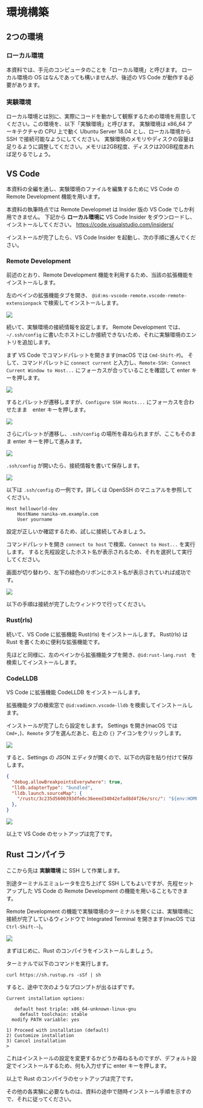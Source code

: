 # 環境構築

## 2つの環境

### ローカル環境

本資料では、手元のコンピュータのことを「ローカル環境」と呼びます。
ローカル環境の OS はなんであっても構いませんが、後述の VS Code が動作する必要があります。

### 実験環境

ローカル環境とは別に、実際にコードを動かして観察するための環境を用意してください。この環境を、以下「実験環境」と呼びます。
実験環境は x86_64 アーキテクチャの CPU 上で動く Ubuntu Server 18.04 とし、ローカル環境から SSH で接続可能なようにしてください。
実験環境のメモリやディスクの容量は足りるように調整してください。メモリは2GB程度、ディスクは20GB程度あれば足りるでしょう。

## VS Code

本資料の全編を通し、実験環境のファイルを編集するために VS Code の Remote Development 機能を用います。

本資料の執筆時点では Remote Developmet は Insider 版の VS Code でしか利用できません。
下記から **ローカル環境に** VS Code Insider をダウンロードし、インストールしてください。
https://code.visualstudio.com/insiders/

インストールが完了したら、VS Code Insider を起動し、次の手順に進んでください。

### Remote Development

前述のとおり、Remote Development 機能を利用するため、当該の拡張機能をインストールします。

左のペインの拡張機能タブを開き、 `@id:ms-vscode-remote.vscode-remote-extensionpack` で検索してインストールします。

![](./00-setup/vscode-remote-dev-install-ext.png)

続いて、実験環境の接続情報を設定します。
Remote Development では、`~/.ssh/config` に書いたホストにしか接続できないため、それに実験環境のエントリを追加します。

まず VS Code でコマンドパレットを開きます(macOS では `Cmd-Shift-P`)。
そして、コマンドパレットに `connect current` と入力し、`Remote-SSH: Connect Current Window to Host...` にフォーカスが合っていることを確認して enter キーを押します。

![](./00-setup/vscode-remote-dev-ssh-config-01.png)

するとパレットが遷移しますが、`Configure SSH Hosts...` にフォーカスを合わせたまま　enter キーを押します。

![](./00-setup/vscode-remote-dev-ssh-config-02.png)

さらにパレットが遷移し、`.ssh/config` の場所を尋ねられますが、ここもそのまま enter キーを押して進みます。

![](./00-setup/vscode-remote-dev-ssh-config-03.png)

`.ssh/config` が開いたら、接続情報を書いて保存します。

![](./00-setup/vscode-remote-dev-ssh-config-04.png)

以下は `.ssh/config` の一例です。詳しくは OpenSSH のマニュアルを参照してください。

```
Host helloworld-dev
    HostName nanika-vm.example.com
    User yourname
```

設定が正しいか確認するため、試しに接続してみましょう。

コマンドパレットを開き `connect to host` で検索、`Connect to Host...` を実行します。
すると先程設定したホスト名が表示されるため、それを選択して実行してください。

画面が切り替わり、左下の緑色のリボンにホスト名が表示されていれば成功です。

![](./00-setup/vscode-remote-dev-ssh-config-05.png)

以下の手順は接続が完了したウィンドウで行ってください。

### Rust(rls)

続いて、VS Code に拡張機能 Rust(rls) をインストールします。
Rust(rls) は　Rust を書くために便利な拡張機能です。

先ほどと同様に、左のペインから拡張機能タブを開き、`@id:rust-lang.rust ` を検索してインストールします。

### CodeLLDB

VS Code に拡張機能 CodeLLDB をインストールします。

拡張機能タブの検索窓で `@id:vadimcn.vscode-lldb` を検索してインストールします。

インストールが完了したら設定をします。
Settings を開き(macOS では `Cmd+,`)、`Remote` タブを選んだあと、右上の `{}` アイコンをクリックします。

![](./00-setup/vscode-codelldb-config-01.png)

すると、Settings の JSON エディタが開くので、以下の内容を貼り付けて保存します。

```json
{
  "debug.allowBreakpointsEverywhere": true,
  "lldb.adapterType": "bundled",
  "lldb.launch.sourceMap": {
    "/rustc/3c235d5600393dfe6c36eeed34042efad8d4f26e/src/": "${env:HOME}/.rustup/toolchains/stable-x86_64-unknown-linux-gnu/lib/rustlib/src/rust/src/",
  },
}
```

![](./00-setup/vscode-codelldb-config-02.png)

以上で VS Code のセットアップは完了です。

## Rust コンパイラ

ここから先は **実験環境** に SSH して作業します。

別途ターミナルエミュレータを立ち上げて SSH してもよいですが、先程セットアップした VS Code の Remote Development の機能を用いることもできます。

Remote Development の機能で実験環境のターミナルを開くには、実験環境に接続が完了しているウィンドウで Integrated Terminal を開きます(macOS では `Ctrl-Shift-~`)。

![](./00-setup/rust-vscode-terminal.png)

まずはじめに、Rust のコンパイラをインストールしましょう。

ターミナルで以下のコマンドを実行します。

```
curl https://sh.rustup.rs -sSf | sh
```

すると、途中で次のようなプロンプトが出るはずです。

```
Current installation options:

   default host triple: x86_64-unknown-linux-gnu
     default toolchain: stable
  modify PATH variable: yes

1) Proceed with installation (default)
2) Customize installation
3) Cancel installation
>
```

これはインストールの設定を変更するかどうか尋ねるものですが、デフォルト設定でインストールするため、何も入力せずに enter キーを押します。

以上で Rust のコンパイラのセットアップは完了です。

その他の各実験に必要なものは、資料の途中で随時インストール手順を示すので、それに従ってください。
